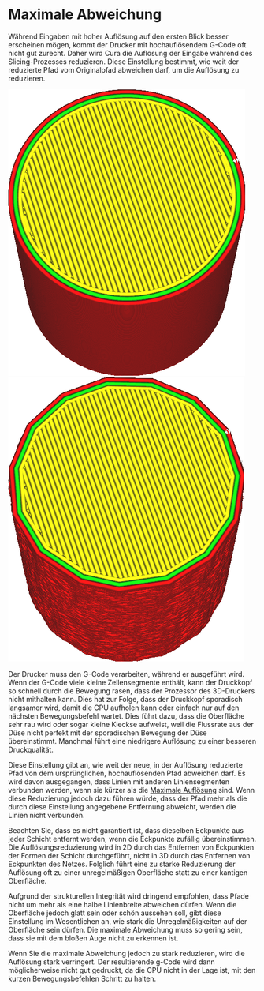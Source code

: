 Maximale Abweichung
====
Während Eingaben mit hoher Auflösung auf den ersten Blick besser erscheinen mögen, kommt der Drucker mit hochauflösendem G-Code oft nicht gut zurecht. Daher wird Cura die Auflösung der Eingabe während des Slicing-Prozesses reduzieren. Diese Einstellung bestimmt, wie weit der reduzierte Pfad vom Originalpfad abweichen darf, um die Auflösung zu reduzieren.

<!--screenshot {
"image_path": "meshfix_maximum_resolution_0.05.png",
"models": [{"script": "cylinder.scad"}],
"camera_position": [40, -20, 116],
"settings": {
    "meshfix_maximum_resolution": 0.05
},
"colours": 64
}-->
<!--screenshot {
"image_path": "meshfix_maximum_resolution_1.png",
"models": [{"script": "cylinder.scad"}],
"camera_position": [40, -20, 116],
"settings": {
    "meshfix_maximum_resolution": 4,
    "meshfix_maximum_deviation": 0.5
},
"colours": 64
}-->
![Vor der Reduzierung der Auflösung](../images/meshfix_maximum_resolution_0.05.png)
![Nach Reduzierung der Auflösung (ad extremum)](../images/meshfix_maximum_resolution_1.png)

Der Drucker muss den G-Code verarbeiten, während er ausgeführt wird. Wenn der G-Code viele kleine Zeilensegmente enthält, kann der Druckkopf so schnell durch die Bewegung rasen, dass der Prozessor des 3D-Druckers nicht mithalten kann. Dies hat zur Folge, dass der Druckkopf sporadisch langsamer wird, damit die CPU aufholen kann oder einfach nur auf den nächsten Bewegungsbefehl wartet. Dies führt dazu, dass die Oberfläche sehr rau wird oder sogar kleine Kleckse aufweist, weil die Flussrate aus der Düse nicht perfekt mit der sporadischen Bewegung der Düse übereinstimmt. Manchmal führt eine niedrigere Auflösung zu einer besseren Druckqualität.

Diese Einstellung gibt an, wie weit der neue, in der Auflösung reduzierte Pfad von dem ursprünglichen, hochauflösenden Pfad abweichen darf. Es wird davon ausgegangen, dass Linien mit anderen Liniensegmenten verbunden werden, wenn sie kürzer als die [Maximale Auflösung](meshfix_maximum_resolution.md) sind. Wenn diese Reduzierung jedoch dazu führen würde, dass der Pfad mehr als die durch diese Einstellung angegebene Entfernung abweicht, werden die Linien nicht verbunden.

Beachten Sie, dass es nicht garantiert ist, dass dieselben Eckpunkte aus jeder Schicht entfernt werden, wenn die Eckpunkte zufällig übereinstimmen. Die Auflösungsreduzierung wird in 2D durch das Entfernen von Eckpunkten der Formen der Schicht durchgeführt, nicht in 3D durch das Entfernen von Eckpunkten des Netzes. Folglich führt eine zu starke Reduzierung der Auflösung oft zu einer unregelmäßigen Oberfläche statt zu einer kantigen Oberfläche.

Aufgrund der strukturellen Integrität wird dringend empfohlen, dass Pfade nicht um mehr als eine halbe Linienbreite abweichen dürfen. Wenn die Oberfläche jedoch glatt sein oder schön aussehen soll, gibt diese Einstellung im Wesentlichen an, wie stark die Unregelmäßigkeiten auf der Oberfläche sein dürfen. Die maximale Abweichung muss so gering sein, dass sie mit dem bloßen Auge nicht zu erkennen ist.

Wenn Sie die maximale Abweichung jedoch zu stark reduzieren, wird die Auflösung stark verringert. Der resultierende g-Code wird dann möglicherweise nicht gut gedruckt, da die CPU nicht in der Lage ist, mit den kurzen Bewegungsbefehlen Schritt zu halten.